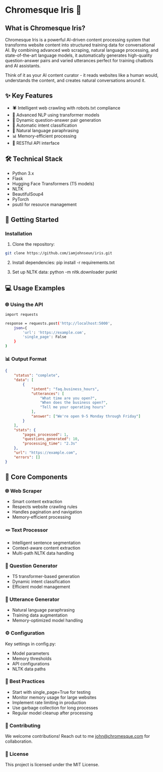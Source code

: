 # Chromesque Iris 🤖

## What is Chromesque Iris?
Chromesque Iris is a powerful AI-driven content processing system that transforms website content into structured training data for conversational AI. By combining advanced web scraping, natural language processing, and state-of-the-art language models, it automatically generates high-quality question-answer pairs and varied utterances perfect for training chatbots and AI assistants.

Think of it as your AI content curator - it reads websites like a human would, understands the content, and creates natural conversations around it.

## ✨ Key Features
- 🕷️ Intelligent web crawling with robots.txt compliance
- 🧠 Advanced NLP using transformer models
- 💬 Dynamic question-answer pair generation
- 🎯 Automatic intent classification
- 🔄 Natural language paraphrasing
- 📊 Memory-efficient processing
- 🚀 RESTful API interface

## 🛠️ Technical Stack
- Python 3.x
- Flask
- Hugging Face Transformers (T5 models)
- NLTK
- BeautifulSoup4
- PyTorch
- psutil for resource management

## 🚀 Getting Started

### Installation

1. Clone the repository:
```bash
git clone https://github.com/iamjohnseun/iris.git
```

2. Install dependencies:
pip install -r requirements.txt

3. Set up NLTK data:
python -m nltk.downloader punkt

##  💻 Usage Examples
### 🌐 Using  the API
```bash
import requests

response = requests.post('http://localhost:5000', 
    json={
        'url': 'https://example.com',
        'single_page': False
    }
)
```
### 📊 Output Format
```json
{
    "status": "complete",
    "data": [
        {
            "intent": "faq.business_hours",
            "utterances": [
                "What time are you open?",
                "When does the business open?",
                "Tell me your operating hours"
            ],
            "answer": ["We're open 9-5 Monday through Friday"]
        }
    ],
    "stats": {
        "pages_processed": 1,
        "questions_generated": 10,
        "processing_time": "2.3s"
    },
    "url": "https://example.com",
    "errors": []
}
```
## 🔧 Core Components
### 🌐 Web Scraper
- Smart content extraction
- Respects website crawling rules
- Handles pagination and navigation
- Memory-efficient processing

### 🪢 Text Processor
- Intelligent sentence segmentation
- Context-aware content extraction
- Multi-path NLTK data handling

### 🤖 Question Generator
- T5 transformer-based generation
- Dynamic intent classification
- Efficient model management

### 💬 Utterance Generator
- Natural language paraphrasing
- Training data augmentation
- Memory-optimized model handling

### ⚙️ Configuration
Key settings in config.py:

- Model parameters
- Memory thresholds
- API configurations
- NLTK data paths

### 🎯 Best Practices
- Start with single_page=True for testing
- Monitor memory usage for large websites
- Implement rate limiting in production
- Use garbage collection for long processes
- Regular model cleanup after processing

### 🤝 Contributing
We welcome contributions! Reach out to me john@chromesque.com for collaboration.

### 📜 License
This project is licensed under the MIT License.